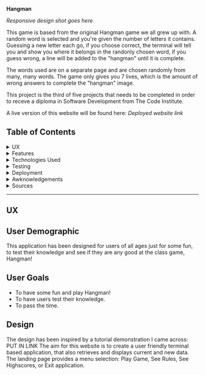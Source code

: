 **Hangman**

*Responsive design shot goes here*

This game is based from the original Hangman game we all grew up with. A random word is selected and you're given the number of letters it contains. Guessing a new letter each go, if you choose correct, the terminal will tell you and show you where it belongs in the randonly chosen word, if you guess wrong, a line will be added to the "hangman" until it is complete.

The words used are on a separate page and are chosen randomly from many, many words. The game only gives you 7 lives, which is the amount of wrong answers to complete the "hangman" image. 

This project is the third of five projects that needs to be completed in order to receve a diploma in Software Development from The Code Institute.

A live version of this website will be found here: *Deployed website link*


## Table of Contents ##
<details><summary>UX</summary>

- [User Demographic](#user-demographic "User Demographic")
- [User Goals](#user-goals "User Goals")
- [Design](#design "Design")
- [Colour Scheme](#colour-scheme "Colour Scheme")

</details>

<details><summary>Features</summary>

- [Application Features](#application_features "Application Features")
- [Main Menu Landing Page](#main_menu_landing_page "Main Menu Landing Page")
- [Word Page](#word_page "Word Page")
- [Rules Page](#rules_page "Rules Page")
- [High Scores](#high_scores "High Scores")
- [User Error](#user_error "User Error")

</details>

<details><summary>Technologies Used</summary>

- [Languages Used](#languages_used "Languages Used")
- [Python Libraries and API](#python_libraries_and_api "Python Libraries and API")
- [Storing Data](#storing_data "Storing Data")

</details>

<details><summary>Testing</summary>

  - [Validator testing](#validator-testing "Validator Testing")
  - [Testing and bugs](#testing-and-bugs "Testing and bugs")


</details>

<details><summary>Deployment</summary>

  - [Deployment](#deployment "Deployment")

</details>

<details><summary>Awknowledgements</summary>

- [Acknowledgements](#acknowledgements "Acknowledgements")

</details>

<details><summary>Sources</summary>

- [Sources](#sources "Sources")

</details>

------------------------------------------------------------------------------------------------------------

## UX 

## User Demographic
 This application has been designed for users of all ages just for some fun, to test their knowledge and see if they are any good at the class game, Hangman!
 
 ## User Goals
 * To have some fun and play Hangman!
 * To have users test their knowledge.
 * To pass the time.

 ## Design 
The design has been inspired by a tutorial demonstration I came across: PUT IN LINK
The aim for this website is to create a user friendly terminal based application, that also retrieves and displays current and new data. The landing page provides a menu selection: Play Game, See Rules, See Highscores, or Exit application.

